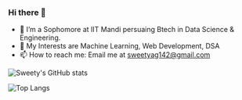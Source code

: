 ### Hi there 👋

- 🔭 I’m a Sophomore at IIT Mandi persuaing Btech in Data Science & Engineering.
- 🌱 My Interests are Machine Learning, Web Development, DSA
- 📫 How to reach me: Email me at sweetyag142@gmail.com




![Sweety's GitHub stats](https://github-readme-stats.vercel.app/api?username=batman14-s&theme=tokyonight&show_icons=true&count_private=true)


![Top Langs](https://github-readme-stats.vercel.app/api/top-langs/?username=batman14-s&layout=compact&count_private=true)


